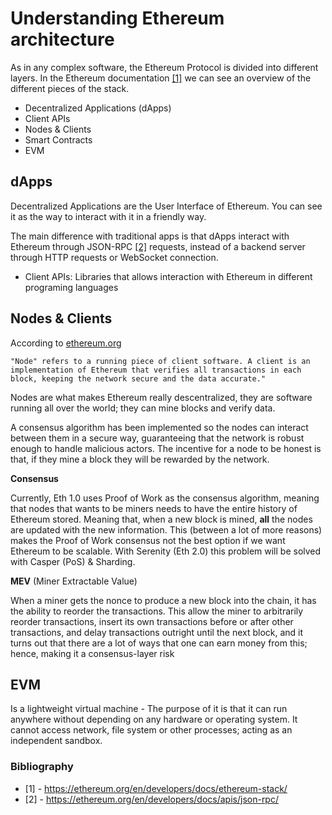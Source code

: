 # Understanding Ethereum architecture

As in any complex software, the Ethereum Protocol is divided into different layers. In the Ethereum documentation [[1]](https://ethereum.org/en/developers/docs/ethereum-stack/) we can see an overview of the different pieces of the stack.

- Decentralized Applications (dApps)
- Client APIs
- Nodes & Clients
- Smart Contracts
- EVM

## dApps

Decentralized Applications are the User Interface of Ethereum. You can see it as the way to interact with it in a friendly way.

The main difference with traditional apps is that dApps interact with Ethereum through JSON-RPC [[2]](https://ethereum.org/en/developers/docs/apis/json-rpc/) requests, instead of a backend server through HTTP requests or WebSocket connection.

- Client APIs: Libraries that allows interaction with Ethereum in different programing languages

## Nodes & Clients

According to [ethereum.org](https://ethereum.org/en/developers/docs/nodes-and-clients/#what-are-nodes-and-clients)

```
"Node" refers to a running piece of client software. A client is an implementation of Ethereum that verifies all transactions in each block, keeping the network secure and the data accurate."
```

Nodes are what makes Ethereum really descentralized, they are software running all over the world; they can mine blocks and verify data.

A consensus algorithm has been implemented so the nodes can interact between them in a secure way, guaranteeing that the network is robust enough to handle malicious actors. The incentive for a node to be honest is that, if they mine a block they will be rewarded by the network.

**Consensus**

Currently, Eth 1.0 uses Proof of Work as the consensus algorithm, meaning that nodes that wants to be miners needs to have the entire history of Ethereum stored. Meaning that, when a new block is mined, **all** the nodes are updated with the new information. This (between a lot of more reasons) makes the Proof of Work consensus not the best option if we want Ethereum to be scalable. With Serenity (Eth 2.0) this problem will be solved with Casper (PoS) & Sharding.

**MEV** (Miner Extractable Value)

When a miner gets the nonce to produce a new block into the chain, it has the ability to reorder the transactions.
This allow the miner to arbitrarily reorder transactions, insert its own transactions before or after other transactions, and delay transactions outright until the next block, and it turns out that there are a lot of ways that one can earn money from this; hence, making it a consensus-layer risk

## EVM

Is a lightweight virtual machine - The purpose of it is that it can run anywhere without depending on any hardware or operating system. It cannot access network, file system or other processes; acting as an independent sandbox.

### Bibliography

- [1] - https://ethereum.org/en/developers/docs/ethereum-stack/
- [2] - https://ethereum.org/en/developers/docs/apis/json-rpc/
